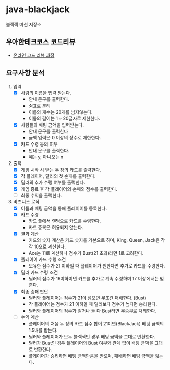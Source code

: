 # java-blackjack

블랙잭 미션 저장소

## 우아한테크코스 코드리뷰

- [온라인 코드 리뷰 과정](https://github.com/woowacourse/woowacourse-docs/blob/master/maincourse/README.md)

## 요구사항 분석

1. 입력
    - [x] 사람의 이름을 입력 받는다.
        - 안내 문구를 출력한다.
        - 쉼표로 분리
        - 이름의 개수는 20개를 넘지않는다.
        - 이름의 길이는 1 ~ 20글자로 제한한다.
    - [X] 사람들의 배팅 금액을 입력받는다.
        - 안내 문구를 출력한다
        - 금액 입력은 0 이상의 정수로 제한한다.
    - [x] 카드 수령 동의 여부
        - 안내 문구를 출력한다.
        - 예는 y, 아니오는 n
2. 출력
    - [x] 게임 시작 시 받는 두 장의 카드를 출력한다.
    - [x] 각 플레이어, 딜러의 첫 손패를 출력한다.
    - [x] 딜러의 추가 수령 여부를 출력한다.
    - [x] 게임 종료 후 각 플레이어의 손패와 점수를 출력한다.
    - [ ] 최종 수익을 출력한다.

3. 비즈니스 로직
    - [x] 이름과 베팅 금액을 통해 플레이어를 등록한다.
    - [x] 카드 수령
        - 카드 풀에서 랜덤으로 카드를 수령한다.
        - 카드 중복은 허용되지 않는다.
    - [x] 결과 계산
        - 카드의 숫자 계산은 카드 숫자를 기본으로 하며, King, Queen, Jack은 각각 10으로 계산한다.
        - Ace는 11로 계산하나 점수가 Bust(21 초과)라면 1로 고려한다.
    - [X] 플레이어 카드 수령 조건
        - 보유한 점수가 21 이하일 때 플레이어가 원한다면 추가로 카드를 수령한다.
    - [x] 딜러 카드 수령 조건
        - 딜러의 점수가 16이하이면 카드를 추가로 계속 수령하며 17 이상에서는 멈춘다.
    - [x] 최종 승패 판단
        - 딜러와 플레이어는 점수가 21이 넘으면 무조건 패배한다. (Bust)
        - 각 플레이어는 점수가 21 이하일 때 딜러보다 점수가 높다면 승리한다.
        - 딜러와 플레이어의 점수가 같거나 둘 다 Bust라면 무승부로 처리한다.
    - [ ] 수익 계산
        - 플레이어의 처음 두 장의 카드 점수 합이 21이면(BlackJack) 베팅 금액의 1.5배를 받는다.
        - 딜러와 플레이어가 모두 블랙잭인 경우 배팅 금액을 그대로 반환한다.
        - 딜러가 Bust인 경우 플레이어의 Bust 여부와 관계 없이 배팅 금액을 그대로 반환한다.
        - 플레이어가 승리하면 배팅 금액만큼을 받으며, 패배하면 배팅 금액을 잃는다.
